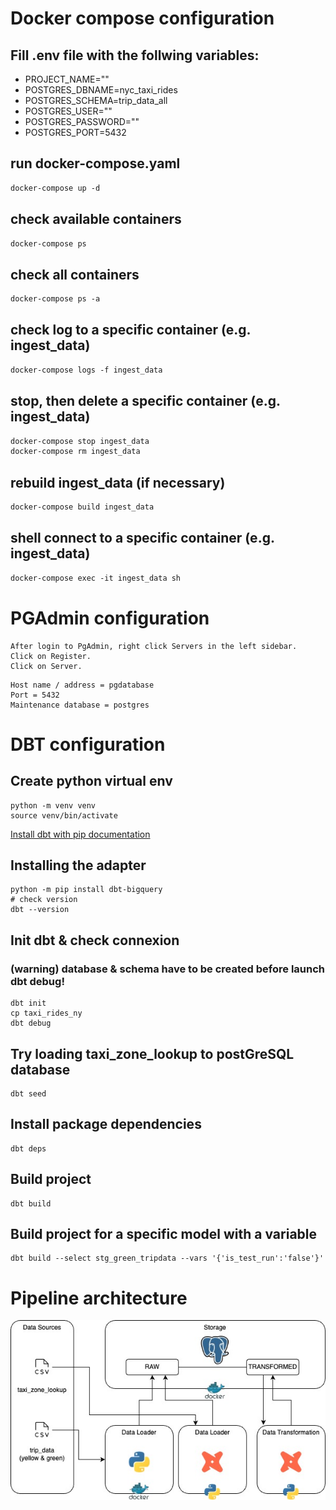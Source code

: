 # Docker compose configuration

## Fill .env file with the follwing variables:
- PROJECT_NAME=""
- POSTGRES_DBNAME=nyc_taxi_rides
- POSTGRES_SCHEMA=trip_data_all
- POSTGRES_USER=""
- POSTGRES_PASSWORD=""
- POSTGRES_PORT=5432

## run docker-compose.yaml
```dockerfile
docker-compose up -d
```

## check available containers
```dockerfile
docker-compose ps
```

## check all containers
```dockerfile
docker-compose ps -a
```

## check log to a specific container (e.g. ingest_data)
```dockerfile
docker-compose logs -f ingest_data
```

## stop, then delete a specific container (e.g. ingest_data)
```dockerfile
docker-compose stop ingest_data
docker-compose rm ingest_data
```

## rebuild ingest_data (if necessary)
```dockerfile
docker-compose build ingest_data
```

## shell connect to a specific container (e.g. ingest_data)
```dockerfile
docker-compose exec -it ingest_data sh
```

# PGAdmin configuration

```
After login to PgAdmin, right click Servers in the left sidebar.
Click on Register.
Click on Server.
```

```
Host name / address = pgdatabase
Port = 5432
Maintenance database = postgres
```

# DBT configuration

## Create python virtual env

```
python -m venv venv
source venv/bin/activate
```

[Install dbt with pip documentation](https://docs.getdbt.com/docs/core/pip-install)

## Installing the adapter
```
python -m pip install dbt-bigquery
# check version
dbt --version
```

## Init dbt & check connexion
### (warning) database & schema have to be created before launch dbt debug!
```
dbt init
cp taxi_rides_ny
dbt debug
```

## Try loading taxi_zone_lookup to postGreSQL database
```
dbt seed
```

## Install package dependencies
```
dbt deps
```

## Build project
```
dbt build
```

## Build project for a specific model with a variable
```
dbt build --select stg_green_tripdata --vars '{'is_test_run':'false'}'
```


# Pipeline architecture

<img src="images/zoomcamp-week4-local-environment.jpg"/>